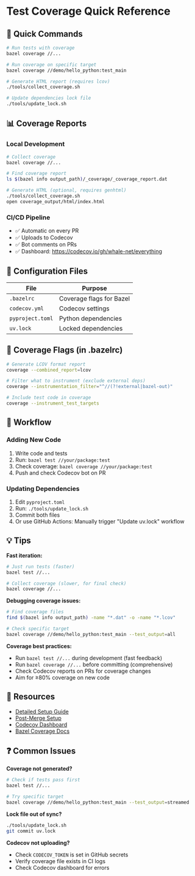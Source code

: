 # Test Coverage Quick Reference

## 🎯 Quick Commands

```bash
# Run tests with coverage
bazel coverage //...

# Run coverage on specific target
bazel coverage //demo/hello_python:test_main

# Generate HTML report (requires lcov)
./tools/collect_coverage.sh

# Update dependencies lock file
./tools/update_lock.sh
```

## 📊 Coverage Reports

### Local Development
```bash
# Collect coverage
bazel coverage //...

# Find coverage report
ls $(bazel info output_path)/_coverage/_coverage_report.dat

# Generate HTML (optional, requires genhtml)
./tools/collect_coverage.sh
open coverage_output/html/index.html
```

### CI/CD Pipeline
- ✅ Automatic on every PR
- ✅ Uploads to Codecov
- ✅ Bot comments on PRs
- ✅ Dashboard: https://codecov.io/gh/whale-net/everything

## 🔧 Configuration Files

| File | Purpose |
|------|---------|
| `.bazelrc` | Coverage flags for Bazel |
| `codecov.yml` | Codecov settings |
| `pyproject.toml` | Python dependencies |
| `uv.lock` | Locked dependencies |

## 📝 Coverage Flags (in .bazelrc)

```bash
# Generate LCOV format report
coverage --combined_report=lcov

# Filter what to instrument (exclude external deps)
coverage --instrumentation_filter="^//(?!external|bazel-out)"

# Include test code in coverage
coverage --instrument_test_targets
```

## 🚀 Workflow

### Adding New Code
1. Write code and tests
2. Run: `bazel test //your/package:test`
3. Check coverage: `bazel coverage //your/package:test`
4. Push and check Codecov bot on PR

### Updating Dependencies
1. Edit `pyproject.toml`
2. Run: `./tools/update_lock.sh`
3. Commit both files
4. Or use GitHub Actions: Manually trigger "Update uv.lock" workflow

## 💡 Tips

**Fast iteration:**
```bash
# Just run tests (faster)
bazel test //...

# Collect coverage (slower, for final check)
bazel coverage //...
```

**Debugging coverage issues:**
```bash
# Find coverage files
find $(bazel info output_path) -name "*.dat" -o -name "*.lcov"

# Check specific target
bazel coverage //demo/hello_python:test_main --test_output=all
```

**Coverage best practices:**
- Run `bazel test //...` during development (fast feedback)
- Run `bazel coverage //...` before committing (comprehensive)
- Check Codecov reports on PRs for coverage changes
- Aim for ≥80% coverage on new code

## 🔗 Resources

- [Detailed Setup Guide](COVERAGE_SETUP.md)
- [Post-Merge Setup](POST_MERGE_SETUP.md)
- [Codecov Dashboard](https://codecov.io/gh/whale-net/everything)
- [Bazel Coverage Docs](https://bazel.build/configure/coverage)

## ❓ Common Issues

**Coverage not generated?**
```bash
# Check if tests pass first
bazel test //...

# Try specific target
bazel coverage //demo/hello_python:test_main --test_output=streamed
```

**Lock file out of sync?**
```bash
./tools/update_lock.sh
git commit uv.lock
```

**Codecov not uploading?**
- Check `CODECOV_TOKEN` is set in GitHub secrets
- Verify coverage file exists in CI logs
- Check Codecov dashboard for errors
